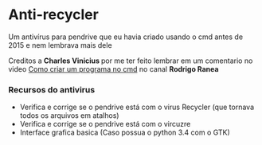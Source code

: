 # Anti-recycler
Um antivírus para pendrive que eu havia criado usando o cmd antes de 2015 e nem lembrava mais dele

Creditos a <b> Charles Vinicius </b> por me ter feito lembrar em um comentario no video [Como criar um programa no cmd](https://youtu.be/eWvLo5o7KqE) no canal <b>Rodrigo Ranea</b>

### Recursos do antivirus
- Verifica e corrige se o pendrive está com o virus Recycler (que tornava todos os arquivos em atalhos)
- Verifica e corrige se o pendrive está com o vircuzre
- Interface grafica basica (Caso possua o python 3.4 com o GTK)
